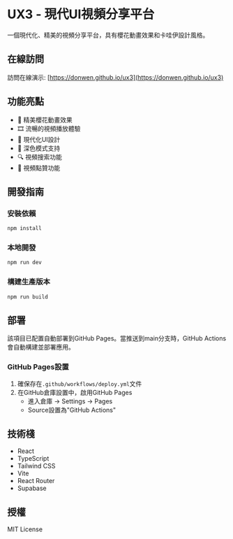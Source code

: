 # UX3 - 現代UI視頻分享平台

一個現代化、精美的視頻分享平台，具有櫻花動畫效果和卡哇伊設計風格。

## 在線訪問

訪問在線演示: [https://donwen.github.io/ux3](https://donwen.github.io/ux3)

## 功能亮點

- 🌸 精美櫻花動畫效果
- 🎞️ 流暢的視頻播放體驗
- 🎨 現代化UI設計
- 🌙 深色模式支持
- 🔍 視頻搜索功能
- 💖 視頻點贊功能

## 開發指南

### 安裝依賴

```bash
npm install
```

### 本地開發

```bash
npm run dev
```

### 構建生產版本

```bash
npm run build
```

## 部署

該項目已配置自動部署到GitHub Pages。當推送到main分支時，GitHub Actions會自動構建並部署應用。

### GitHub Pages設置

1. 確保存在`.github/workflows/deploy.yml`文件
2. 在GitHub倉庫設置中，啟用GitHub Pages
   - 進入倉庫 -> Settings -> Pages
   - Source設置為"GitHub Actions"

## 技術棧

- React
- TypeScript
- Tailwind CSS
- Vite
- React Router
- Supabase

## 授權

MIT License 